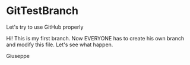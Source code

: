 # GitTestBranch
Let's try to use GitHub properly

Hi!
This is my first branch.
Now EVERYONE has to create his own branch and modify this file.
Let's see what happen.

Giuseppe
